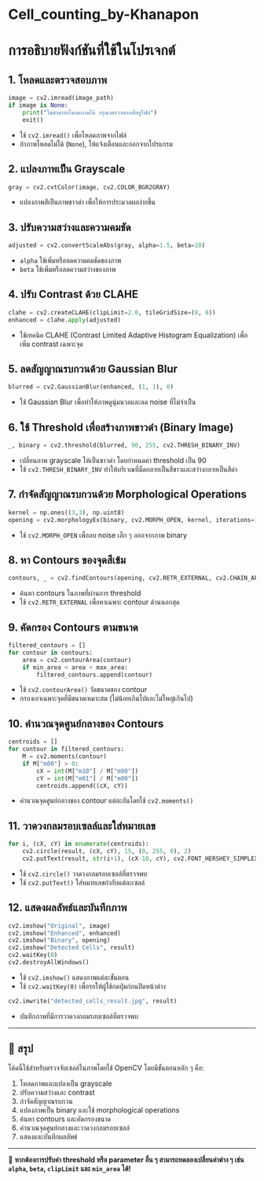 # Cell_counting_by-Khanapon
# การอธิบายฟังก์ชันที่ใช้ในโปรเจกต์

## 1. โหลดและตรวจสอบภาพ
```python
image = cv2.imread(image_path)
if image is None:
    print("ไม่สามารถโหลดภาพได้ กรุณาตรวจสอบที่อยู่ไฟล์")
    exit()
```
- ใช้ `cv2.imread()` เพื่อโหลดภาพจากไฟล์
- ถ้าภาพโหลดไม่ได้ (`None`), ให้แจ้งเตือนและออกจากโปรแกรม

## 2. แปลงภาพเป็น Grayscale
```python
gray = cv2.cvtColor(image, cv2.COLOR_BGR2GRAY)
```
- แปลงภาพสีเป็นภาพขาวดำ เพื่อให้การประมวลผลง่ายขึ้น

## 3. ปรับความสว่างและความคมชัด
```python
adjusted = cv2.convertScaleAbs(gray, alpha=1.5, beta=10)
```
- `alpha` ใช้เพิ่มหรือลดความคมชัดของภาพ
- `beta` ใช้เพิ่มหรือลดความสว่างของภาพ

## 4. ปรับ Contrast ด้วย CLAHE
```python
clahe = cv2.createCLAHE(clipLimit=2.0, tileGridSize=(8, 8))
enhanced = clahe.apply(adjusted)
```
- ใช้เทคนิค CLAHE (Contrast Limited Adaptive Histogram Equalization) เพื่อเพิ่ม contrast เฉพาะจุด

## 5. ลดสัญญาณรบกวนด้วย Gaussian Blur
```python
blurred = cv2.GaussianBlur(enhanced, (1, 1), 0)
```
- ใช้ Gaussian Blur เพื่อทำให้ภาพดูนุ่มนวลและลด noise ที่ไม่จำเป็น

## 6. ใช้ Threshold เพื่อสร้างภาพขาวดำ (Binary Image)
```python
_, binary = cv2.threshold(blurred, 90, 255, cv2.THRESH_BINARY_INV)
```
- เปลี่ยนภาพ grayscale ให้เป็นขาวดำ โดยกำหนดค่า threshold เป็น 90
- ใช้ `cv2.THRESH_BINARY_INV` ทำให้บริเวณที่มืดกลายเป็นสีขาวและสว่างกลายเป็นสีดำ

## 7. กำจัดสัญญาณรบกวนด้วย Morphological Operations
```python
kernel = np.ones((3,3), np.uint8)
opening = cv2.morphologyEx(binary, cv2.MORPH_OPEN, kernel, iterations=1)
```
- ใช้ `cv2.MORPH_OPEN` เพื่อลบ noise เล็ก ๆ ออกจากภาพ binary

## 8. หา Contours ของจุดสีเข้ม
```python
contours, _ = cv2.findContours(opening, cv2.RETR_EXTERNAL, cv2.CHAIN_APPROX_SIMPLE)
```
- ค้นหา contours ในภาพที่ผ่านการ threshold
- ใช้ `cv2.RETR_EXTERNAL` เพื่อหาเฉพาะ contour ด้านนอกสุด

## 9. คัดกรอง Contours ตามขนาด
```python
filtered_contours = []
for contour in contours:
    area = cv2.contourArea(contour)
    if min_area < area < max_area:
        filtered_contours.append(contour)
```
- ใช้ `cv2.contourArea()` วัดขนาดของ contour
- กรองเอาเฉพาะจุดที่มีขนาดเหมาะสม (ไม่น้อยเกินไปและไม่ใหญ่เกินไป)

## 10. คำนวณจุดศูนย์กลางของ Contours
```python
centroids = []
for contour in filtered_contours:
    M = cv2.moments(contour)
    if M["m00"] > 0:
        cX = int(M["m10"] / M["m00"])
        cY = int(M["m01"] / M["m00"])
        centroids.append((cX, cY))
```
- คำนวณจุดศูนย์กลางของ contour แต่ละอันโดยใช้ `cv2.moments()`

## 11. วาดวงกลมรอบเซลล์และใส่หมายเลข
```python
for i, (cX, cY) in enumerate(centroids):
    cv2.circle(result, (cX, cY), 15, (0, 255, 0), 2)
    cv2.putText(result, str(i+1), (cX-10, cY), cv2.FONT_HERSHEY_SIMPLEX, 0.5, (255, 0, 0), 2)
```
- ใช้ `cv2.circle()` วาดวงกลมรอบเซลล์ที่ตรวจพบ
- ใช้ `cv2.putText()` ใส่หมายเลขกำกับแต่ละเซลล์

## 12. แสดงผลลัพธ์และบันทึกภาพ
```python
cv2.imshow("Original", image)
cv2.imshow("Enhanced", enhanced)
cv2.imshow("Binary", opening)
cv2.imshow("Detected Cells", result)
cv2.waitKey(0)
cv2.destroyAllWindows()
```
- ใช้ `cv2.imshow()` แสดงภาพแต่ละขั้นตอน
- ใช้ `cv2.waitKey(0)` เพื่อรอให้ผู้ใช้กดปุ่มก่อนปิดหน้าต่าง

```python
cv2.imwrite("detected_cells_result.jpg", result)
```
- บันทึกภาพที่มีการวาดวงกลมรอบเซลล์ที่ตรวจพบ

---

## 🔹 สรุป
โค้ดนี้ใช้สำหรับตรวจจับเซลล์ในภาพโดยใช้ OpenCV โดยมีขั้นตอนหลัก ๆ คือ:
1. โหลดภาพและแปลงเป็น grayscale
2. ปรับความสว่างและ contrast
3. กำจัดสัญญาณรบกวน
4. แปลงภาพเป็น binary และใช้ morphological operations
5. ค้นหา contours และคัดกรองขนาด
6. คำนวณจุดศูนย์กลางและวาดวงกลมรอบเซลล์
7. แสดงและบันทึกผลลัพธ์

---
🎯 **หากต้องการปรับค่า threshold หรือ parameter อื่น ๆ สามารถทดลองเปลี่ยนค่าต่าง ๆ เช่น `alpha`, `beta`, `clipLimit` และ `min_area` ได้!**
